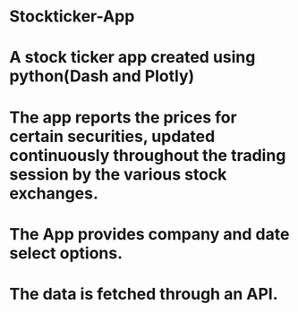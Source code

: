# Stockticker-App
# A stock ticker app created using python(Dash and Plotly)
# The app reports the prices for certain securities, updated continuously throughout the trading session by the various stock exchanges.
# The App provides company and date select options.
# The data is fetched through an API.
